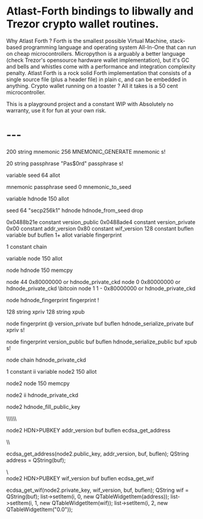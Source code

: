 # Atlast-Forth bindings to libwally and Trezor crypto wallet routines.

Why Atlast Forth ? Forth is the smallest possible Virtual Machine, stack-based programming language and operating system All-In-One that can run on cheap microcontrollers.
Micropython is a arguably a better language (check Trezor's opensource hardware wallet implementation), but it's GC and bells and whistles come with a performance and integration complexity penalty.
Atlast Forth is a rock solid Forth implementation that consists of a single source file (plus a header file) in plain c, and can be embedded in anything.
Crypto wallet running on a toaster ? All it takes is a 50 cent microcontroller.

This is a playground project and a constant WIP with Absolutely no warranty, use it for fun at your own risk.

# ---

200 string mnemonic
256 MNEMONIC_GENERATE
mnemonic s!

20 string passphrase
"Pas$0rd" passphrase s!

variable seed
64 allot

mnemonic passphrase seed 0 mnemonic_to_seed

variable hdnode
150 allot

seed 64 "secp256k1" hdnode hdnode_from_seed
drop

0x0488b21e constant version_public 
0x0488ade4 constant version_private
0x00 constant addr_version
0x80 constant wif_version
128 constant buflen
variable buf
buflen 1+ allot
variable fingerprint

1 constant chain

variable node
150 allot

node hdnode 150 memcpy

node 44 0x80000000 or hdnode_private_ckd
node 0 0x80000000 or hdnode_private_ckd \bitcoin
node 1 1 - 0x80000000 or hdnode_private_ckd

node hdnode_fingerprint fingerprint !

128 string xpriv
128 string xpub

node fingerprint @ version_private buf buflen hdnode_serialize_private
buf xpriv s!

node fingerprint version_public buf buflen hdnode_serialize_public
buf xpub s!

node chain hdnode_private_ckd 

1 constant ii
variable node2
150 allot

node2 node 150 memcpy

node2 ii hdnode_private_ckd

node2 hdnode_fill_public_key

\\\\\\\\\\\\

node2 HDN>PUBKEY addr_version buf buflen ecdsa_get_address

\\\

ecdsa_get_address(node2.public_key, addr_version, buf, buflen); QString address = QString(buf);

\\\
node2 HDN>PUBKEY wif_version buf buflen ecdsa_get_wif 

ecdsa_get_wif(node2.private_key, wif_version, buf, buflen); QString wif = QString(buf);
list->setItem(i, 0, new QTableWidgetItem(address));
list->setItem(i, 1, new QTableWidgetItem(wif));
list->setItem(i, 2, new QTableWidgetItem("0.0"));


